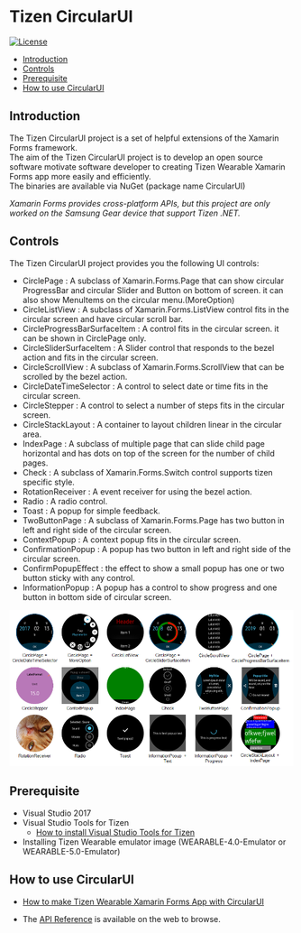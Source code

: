 # Tizen CircularUI

[![License](https://img.shields.io/badge/licence-Apache%202.0-brightgreen.svg?style=flat)](LICENSE)


- [Introduction](#introduction)
- [Controls](#controls)
- [Prerequisite](#prerequisite)
- [How to use CircularUI](#how-to-use-circularui)

## Introduction
The Tizen CircularUI project is a set of helpful extensions of the Xamarin Forms framework.<br>
The aim of the Tizen CircularUI project is to develop an open source software motivate software developer to creating Tizen Wearable Xamarin Forms app more easily and efficiently.<br> 
The binaries are available via NuGet (package name CircularUI)<br>

_Xamarin Forms provides cross-platform APIs, but this project are only worked on the Samsung Gear device that support Tizen .NET._ 


## Controls
The Tizen CircularUI project provides you the following UI controls:

- CirclePage : A subclass of Xamarin.Forms.Page that can show circular ProgressBar and circular Slider and Button on bottom of screen. it can also show MenuItems on the circular menu.(MoreOption)
- CircleListView : A subclass of Xamarin.Forms.ListView control fits in the circular screen and have circular scroll bar.
- CircleProgressBarSurfaceItem : A control  fits in the circular screen. it can be shown in CirclePage only.
- CircleSliderSurfaceItem : A Slider control that responds to the bezel action and fits in the circular screen.
- CircleScrollView : A subclass of Xamarin.Forms.ScrollView that can be scrolled by the bezel action.
- CircleDateTimeSelector : A control to select date or time fits in the circular screen.
- CircleStepper : A control to select a number of steps fits in the circular screen.
- CircleStackLayout : A container to layout children linear in the circular area.
- IndexPage : A subclass of multiple page that can slide child page horizontal and has dots on top of the screen for the number of child pages.
- Check : A subclass of Xamarin.Forms.Switch control supports tizen specific style.
- RotationReceiver : A event receiver for using the bezel action.
- Radio : A radio control.
- Toast : A popup for simple feedback.
- TwoButtonPage : A subclass of Xamarin.Forms.Page has two button in left and right side of the circular screen.
- ContextPopup : A context popup fits in the circular screen.
- ConfirmationPopup : A popup has two button in left and right side of the circular screen.
- ConfirmPopupEffect : the effect to show a small popup has one or two button sticky with any control.
- InformationPopup : A popup has a control to show progress and one button in bottom side of circular screen.

![widgets](doc/design/data/widgets.png)

## Prerequisite
 - Visual Studio 2017
 - Visual Studio Tools for Tizen
     - [How to install Visual Studio Tools for Tizen](https://developer.tizen.org/development/visual-studio-tools-tizen/installing-visual-studio-tools-tizen)
 - Installing Tizen Wearable emulator image (WEARABLE-4.0-Emulator or WEARABLE-5.0-Emulator)

## How to use CircularUI
- [How to make Tizen Wearable Xamarin Forms App with CircularUI](doc/guide/HOW_TO_MAKE_TIZEN_XAMARIN_FORMS_APP_WITH_CIRCULARUI.md)

- The [API Reference](https://github.sec.samsung.net/pages/dotnet/apidoc/XamarinFormsCircularUI/api/index.html) is available on the web to browse.